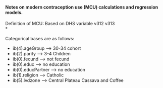 #### Notes on modern contraception use (MCU) calculations and regression models.  

Definition of MCU: Based on DHS variable v312 v313  
*  



Categorical bases are as follows:   
* ib(4).ageGroup 	--> 30-34 cohort  
* ib(2).parity 	--> 3-4 Children   
* ib(0).fecund 	--> not fecund  
* ib(0).educ 	--> no education  
* ib(0).educPartner --> no education  
* ib(1).religion --> Catholic  
* ib(5).lvdzone --> Central Plateau Cassava and Coffee 
		

